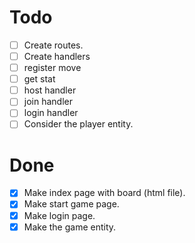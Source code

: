 # Todo

- [ ] Create routes.
- [ ] Create handlers
 - [ ] register move
 - [ ] get stat
 - [ ] host handler
 - [ ] join handler
 - [ ] login handler
- [ ] Consider the player entity.

# Done

- [x] Make index page with board (html file).
- [x] Make start game page.
- [x] Make login page.
- [x] Make the game entity.
